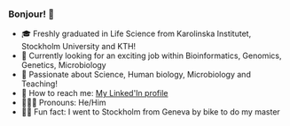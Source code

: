 ### Bonjour! 🌿


- 🎓 Freshly graduated in Life Science from Karolinska Institutet, Stockholm University and KTH!
- 🧬 Currently looking for an exciting job within Bioinformatics, Genomics, Genetics, Microbiology
- 👯 Passionate about Science, Human biology, Microbiology and Teaching!
- 🎯 How to reach me: [My Linked'In profile](https://www.linkedin.com/in/eliott-bosshard/)
- 🤹🏼‍♂️ Pronouns: He/Him
- 🚴🏼 Fun fact: I went to Stockholm from Geneva by bike to do my master

